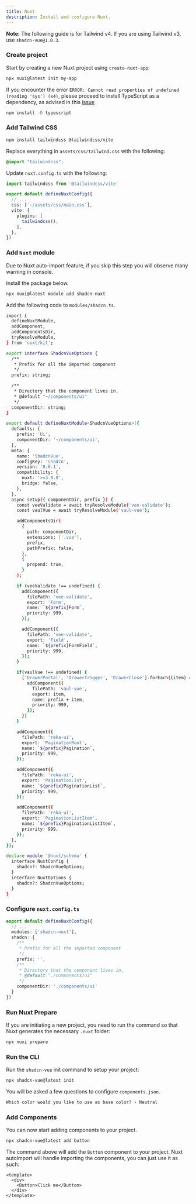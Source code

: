 ```yaml
---
title: Nuxt
description: Install and configure Nuxt.
---
```


<Callout class="bg-blue-50 border-blue-600 dark:border-blue-900 dark:bg-blue-950 mt-0 mb-6 [&_code]:bg-blue-100 dark:[&_code]:bg-blue-900">

  **Note:** The following guide is for Tailwind v4. If you are using Tailwind
  v3, use `shadcn-vue@1.0.3`.

</Callout>

<Steps>

### Create project

Start by creating a new Nuxt project using `create-nuxt-app`:

```bash
npx nuxi@latest init my-app
```

<Callout>

If you encounter the error `ERROR: Cannot read properties of undefined (reading 'sys') (x4)`, please proceed to install TypeScript as a dependency, as advised in this [issue](https://github.com/nuxt/nuxt/issues/20936)

```bash
npm install -D typescript
```

</Callout>

### Add Tailwind CSS

```bash
npm install tailwindcss @tailwindcss/vite
```

Replace everything in `assets/css/tailwind.css` with the following:

```css title="assets/css/tailwind.css"
@import "tailwindcss";
```

Update `nuxt.config.ts` with the following:

```ts
import tailwindcss from '@tailwindcss/vite'

export default defineNuxtConfig({
  // ...
  css: ['~/assets/css/main.css'],
  vite: {
    plugins: [
      tailwindcss(),
    ],
  },
})
```

### Add `Nuxt` module

Due to Nuxt auto-import feature, if you skip this step you will observe many warning in console.

<TabsMarkdown>
  <TabMarkdown title="shadcn-nuxt">

  Install the package below.

  ```bash
 npx nuxi@latest module add shadcn-nuxt
  ```

  </TabMarkdown>

  <TabMarkdown title="manual">

  Add the following code to `modules/shadcn.ts`.

```bash
import {
  defineNuxtModule,
  addComponent,
  addComponentsDir,
  tryResolveModule,
} from 'nuxt/kit';

export interface ShadcnVueOptions {
  /**
   * Prefix for all the imported component
   */
  prefix: string;

  /**
   * Directory that the component lives in.
   * @default "~/components/ui"
   */
  componentDir: string;
}

export default defineNuxtModule<ShadcnVueOptions>({
  defaults: {
    prefix: 'Ui',
    componentDir: '~/components/ui',
  },
  meta: {
    name: 'ShadcnVue',
    configKey: 'shadcn',
    version: '0.0.1',
    compatibility: {
      nuxt: '>=3.9.0',
      bridge: false,
    },
  },
  async setup({ componentDir, prefix }) {
    const veeValidate = await tryResolveModule('vee-validate');
    const vaulVue = await tryResolveModule('vaul-vue');

    addComponentsDir(
      {
        path: componentDir,
        extensions: ['.vue'],
        prefix,
        pathPrefix: false,
      },
      {
        prepend: true,
      }
    );

    if (veeValidate !== undefined) {
      addComponent({
        filePath: 'vee-validate',
        export: 'Form',
        name: `${prefix}Form`,
        priority: 999,
      });

      addComponent({
        filePath: 'vee-validate',
        export: 'Field',
        name: `${prefix}FormField`,
        priority: 999,
      });
    }

    if(vaulVue !== undefined) {
      ['DrawerPortal', 'DrawerTrigger', 'DrawerClose'].forEach((item) => {
        addComponent({
          filePath: 'vaul-vue',
          export: item,
          name: prefix + item,
          priority: 999,
        });
      })
    }

    addComponent({
      filePath: 'reka-ui',
      export: 'PaginationRoot',
      name: `${prefix}Pagination`,
      priority: 999,
    });

    addComponent({
      filePath: 'reka-ui',
      export: 'PaginationList',
      name: `${prefix}PaginationList`,
      priority: 999,
    });

    addComponent({
      filePath: 'reka-ui',
      export: 'PaginationListItem',
      name: `${prefix}PaginationListItem`,
      priority: 999,
    });
  },
});

declare module '@nuxt/schema' {
  interface NuxtConfig {
    shadcn?: ShadcnVueOptions;
  }
  interface NuxtOptions {
    shadcn?: ShadcnVueOptions;
  }
}
```

  </TabMarkdown>
</TabsMarkdown>

### Configure `nuxt.config.ts`

```ts
export default defineNuxtConfig({
  // ...
  modules: ['shadcn-nuxt'],
  shadcn: {
    /**
     * Prefix for all the imported component
     */
    prefix: '',
    /**
     * Directory that the component lives in.
     * @default "./components/ui"
     */
    componentDir: './components/ui'
  }
})
```

### Run Nuxt Prepare

If you are initiating a new project, you need to run the command so that Nuxt generates the necessary `.nuxt` folder:

```bash
npx nuxi prepare
```

### Run the CLI

Run the `shadcn-vue` init command to setup your project:

```bash
npx shadcn-vue@latest init
```

You will be asked a few questions to configure `components.json`.

```txt
Which color would you like to use as base color? › Neutral
```

### Add Components

You can now start adding components to your project.

```bash
npx shadcn-vue@latest add button
```

The command above will add the `Button` component to your project. Nuxt autoImport will handle importing the components, you can just use it as such:

```vue {3}
<template>
  <div>
    <Button>Click me</Button>
  </div>
</template>
```

</Steps>
